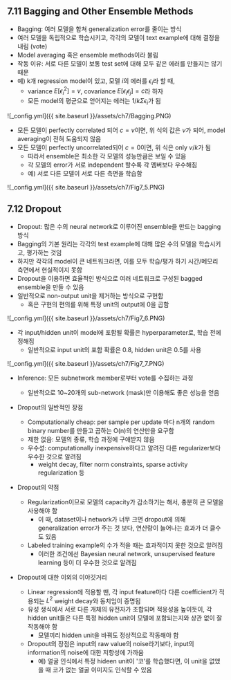 ## 7.11 Bagging and Other Ensemble Methods

- Bagging: 여러 모델을 합쳐 generalization error를 줄이는 방식
- 여러 모델을 독립적으로 학습시키고, 각각의 모델이 text example에 대해 결정을 내림 (vote)
- Model averaging 혹은 ensemble methods이라 불림
- 작동 이유: 서로 다른 모델이 보통 test set에 대해 모두 같은 에러를 만들지는 않기 때문
- 예) k개 regression model이 있고, 모델 $i$의 에러를 $\epsilon_i$라 할 때,
	- variance $E[\epsilon_i^2] = v$, covariance $E[\epsilon_i\epsilon_j] = c$라 하자
	- 모든 model의 평균으로 얻어지는 에러는 $1/k\Sigma\epsilon_i$가 됨

![_config.yml]({{ site.baseurl }}/assets/ch7/Bagging.PNG)

- 모든 모델이 perfectly correlated 되어 $c = v$이면, 위 식의 값은 $v$가 되어, model averaging이 전혀 도움되지 않음
- 모든 모델이 perfectly uncorrelated되어 $c = 0$이면, 위 식은 only $v/k$가 됨
	- 따라서 ensemble은 최소한 각 모델의 성능만큼은 보일 수 있음
	- 각 모델의 error가 서로 independent 할수록 각 멤버보다 우수해짐
	- 예) 서로 다른 모델이 서로 다른 측면을 학습함

![_config.yml]({{ site.baseurl }}/assets/ch7/Fig7_5.PNG)


## 7.12 Dropout

- Dropout: 많은 수의 neural network로 이루어진 ensemble을 만드는 bagging 방식
- Bagging의 기본 원리는 각각의 test example에 대해 많은 수의 모델을 학습시키고, 평가하는 것임
- 하지만 각각의 model이 큰 네트워크라면, 이를 모두 학습/평가 하기 시간/메모리 측면에서 현실적이지 못함
- Dropout을 이용하면 효율적인 방식으로 여러 네트워크로 구성된 bagged ensemble을 만들 수 있음
- 일반적으로 non-output unit을 제거하는 방식으로 구현함
	- 혹은 구현의 편의를 위해 특정 unit의 output에 0을 곱함

![_config.yml]({{ site.baseurl }}/assets/ch7/Fig7_6.PNG)

- 각 input/hidden unit이 model에 포함될 확률은 hyperparameter로, 학습 전에 정해짐
	- 일반적으로 input unit의 포함 확률은 0.8, hidden unit은 0.5를 사용

![_config.yml]({{ site.baseurl }}/assets/ch7/Fig7_7.PNG)

- Inference: 모든 subnetwork member로부터 vote를 수집하는 과정
	- 일반적으로 10~20개의 sub-network (mask)만 이용해도 좋은 성능을 얻음


- Dropout의 일반적인 장점
	- Computationally cheap: per sample per update 마다 n개의 random binary number를 만들고 곱하는 O(n)의 연산만을 요구함
	- 제한 없음: 모델의 종류, 학습 과정에 구애받지 않음
	- 우수성: computationally inexpensive하다고 알려진 다른 regularizer보다 우수한 것으로 알려짐
		- weight decay, filter norm constraints, sparse activity regularization 등


- Dropout의 약점
	- Regularization이므로 모델의 capacity가 감소하기는 해서, 충분히 큰 모델을 사용해야 함
		- 이 때, dataset이나 network가 너무 크면 dropout에 의해 generalization error가 주는 것 보다, 연산량이 늘어나는 효과가 더 클수도 있음
	- Labeled training example의 수가 적을 때는 효과적이지 못한 것으로 알려짐
		- 이러한 조건에선 Bayesian neural network, unsupervised feature learning 등이 더 우수한 것으로 알려짐


- Dropout에 대한 이외의 이야깃거리
	- Linear regression에 적용할 땐, 각 input feature마다 다른 coefficient가 적용되는 $L^2$ weight decay와 동치임이 증명됨
	- 유성 생식에서 서로 다른 개체의 유전자가 조합되며 적응성을 높이듯이, 각 hidden unit들은 다른 특정 hidden unit이 모델에 포함되는지와 상관 없이 잘 작동해야 함
		- 모델끼리 hidden unit을 바꿔도 정상적으로 작동해야 함
	- Dropout의 장점은 input의 raw value의 noise라기보다, input의 information의 noise에 대한 저항성에 가까움
		- 예) 얼굴 인식에서 특정 hideen unit이 '코'를 학습했다면, 이 unit을 없앴을 때 코가 없는 얼굴 이미지도 인식할 수 있음 


